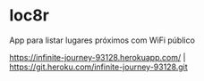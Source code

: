 # loc8r
App para listar lugares próximos com WiFi público

https://infinite-journey-93128.herokuapp.com/ | https://git.heroku.com/infinite-journey-93128.git
